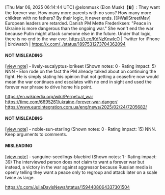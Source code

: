 [Thu Mar 06, 2025 06:14:44 UTC] @elonmusk (Elon Musk)【𝗕】: They want the forever war.  How many more parents with no sons? How many more children with no fathers? By their logic, it never ends. [@WallStreetMav] European leaders are retarded. Danish PM Mette Frederiksen:  "Peace in Ukraine is more dangerous than the ongoing war."  She won't end the war because Putin might attack someone else in the future.  Under that logic, there is no end to the war ever. https://t.co/KdNzKnwIcO | Twitter for iPhone | birdwatch | https://x.com/_/status/1897531273704362094

#### NOT MISLEADING

[[view note]](https://x.com/i/birdwatch/n/1897578630970314765) - lively-eucalyptus-lorikeet (Shown notes: 0 · Rating impact: 5)
NNN - Elon rode on the fact the PM already talked about on continuing the fight. He is simply stating his opinion that not getting a ceasefire now would mean the war continues and escalates with no end in  sight and used the forever war phrase to drive home his point.

https://en.wikipedia.org/wiki/Perpetual_war
https://time.com/6695261/ukraine-forever-war-danger/
https://www.eurointegration.com.ua/eng/news/2025/02/24/7205682/

#### NOT MISLEADING

[[view note]](https://x.com/i/birdwatch/n/1897575620554445082) - noble-sun-starling (Shown notes: 0 · Rating impact: 15)
NNN. Keep arguments to comments.

#### MISLEADING

[[view note]](https://x.com/i/birdwatch/n/1897533618429251981) - sanguine-seedlings-bluebird (Shown notes: 1 · Rating impact: 39)
The interviewed person does not claim to want a forever war but instead, a victory in the war against aggressor because Russian media is openly telling they want a peace only to regroup and attack later on a scale twice as large.

https://x.com/JuliaDavisNews/status/1594408064337301504

